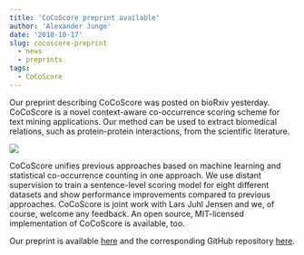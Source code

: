 ```yaml
---
title: 'CoCoScore preprint available'
author: 'Alexander Junge'
date: '2018-10-17'
slug: cocoscore-preprint
  - news
  - preprints
tags:
  - CoCoScore
---
```



Our preprint describing CoCoScore was posted on bioRxiv yesterday.
CoCoScore is a novel context-aware co-occurrence scoring scheme for text mining applications.
Our method can be used to extract biomedical relations, such as protein-protein interactions, from the scientific literature.

![](/posts/2017-11-26/CoCoScore-text-small.png)

CoCoScore unifies previous approaches based on machine learning and statistical co-occurrence counting in one approach.
We use distant supervision to train a sentence-level scoring model for eight different datasets and show performance improvements compared to previous approaches.
CoCoScore is joint work with Lars Juhl Jensen and we, of course, welcome any feedback.
An open source, MIT-licensed implementation of CoCoScore is available, too.

Our preprint is available [here](https://www.biorxiv.org/content/early/2018/10/16/444398) and the corresponding GitHub repository [here](https://github.com/JungeAlexander/cocoscore).
